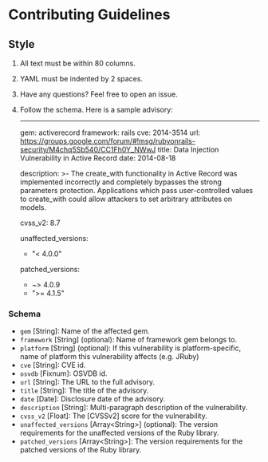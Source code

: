 # Contributing Guidelines

## Style

1. All text must be within 80 columns.
2. YAML must be indented by 2 spaces.
3. Have any questions? Feel free to open an issue.
4. Follow the schema. Here is a sample advisory:

    ---
    gem: activerecord
    framework: rails
    cve: 2014-3514
    url: https://groups.google.com/forum/#!msg/rubyonrails-security/M4chq5Sb540/CC1Fh0Y_NWwJ
    title: Data Injection Vulnerability in Active Record 
    date: 2014-08-18

    description: >-
      The create_with functionality in Active Record was implemented
      incorrectly and completely bypasses the strong parameters
      protection. Applications which pass user-controlled values to
      create_with could allow attackers to set arbitrary attributes on
      models.
      
    cvss_v2: 8.7

    unaffected_versions:
      - "< 4.0.0"

    patched_versions:
      - ~> 4.0.9 
      - ">= 4.1.5"

### Schema

* `gem` \[String\]: Name of the affected gem.
* `framework` \[String\] (optional): Name of framework gem belongs to.
* `platform` \[String\] (optional): If this vulnerability is platform-specific, name of platform this vulnerability affects (e.g. JRuby)
* `cve` \[String\]: CVE id.
* `osvdb` \[Fixnum\]: OSVDB id.
* `url` \[String\]: The URL to the full advisory.
* `title` \[String\]: The title of the advisory.
* `date` \[Date\]: Disclosure date of the advisory.
* `description` \[String\]: Multi-paragraph description of the vulnerability.
* `cvss_v2` \[Float\]: The [CVSSv2] score for the vulnerability.
* `unaffected_versions` \[Array\<String\>\] (optional): The version requirements for the
  unaffected versions of the Ruby library.
* `patched_versions` \[Array\<String\>\]: The version requirements for the
  patched versions of the Ruby library.

